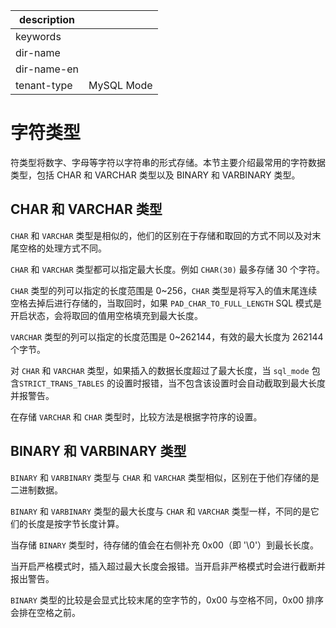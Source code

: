 |description||
|---|---|
|keywords||
|dir-name||
|dir-name-en||
|tenant-type|MySQL Mode|

# 字符类型 

符类型将数字、字母等字符以字符串的形式存储。本节主要介绍最常用的字符数据类型，包括 CHAR 和 VARCHAR 类型以及 BINARY 和 VARBINARY 类型。

## CHAR 和 VARCHAR 类型

`CHAR` 和 `VARCHAR` 类型是相似的，他们的区别在于存储和取回的方式不同以及对末尾空格的处理方式不同。

`CHAR` 和 `VARCHAR` 类型都可以指定最大长度。例如 `CHAR(30)` 最多存储 30 个字符。

`CHAR` 类型的列可以指定的长度范围是 0\~256，`CHAR` 类型是将写入的值末尾连续空格去掉后进行存储的，当取回时，如果 `PAD_CHAR_TO_FULL_LENGTH` SQL 模式是开启状态，会将取回的值用空格填充到最大长度。

`VARCHAR` 类型的列可以指定的长度范围是 0\~262144，有效的最大长度为 262144 个字节。

对 `CHAR` 和 `VARCHAR` 类型，如果插入的数据长度超过了最大长度，当 `sql_mode` 包含`STRICT_TRANS_TABLES` 的设置时报错，当不包含该设置时会自动截取到最大长度并报警告。

在存储 `VARCHAR` 和 `CHAR` 类型时，比较方法是根据字符序的设置。

## BINARY 和 VARBINARY 类型

`BINARY` 和 `VARBINARY` 类型与 `CHAR` 和 `VARCHAR` 类型相似，区别在于他们存储的是二进制数据。

`BINARY` 和 `VARBINARY` 类型的最大长度与 `CHAR` 和 `VARCHAR` 类型一样，不同的是它们的长度是按字节长度计算。

当存储 `BINARY` 类型时，待存储的值会在右侧补充 0x00（即 '\\0'）到最长长度。

当开启严格模式时，插入超过最大长度会报错。当开启非严格模式时会进行截断并报出警告。

`BINARY` 类型的比较是会显式比较末尾的空字节的，0x00 与空格不同，0x00 排序会排在空格之前。
